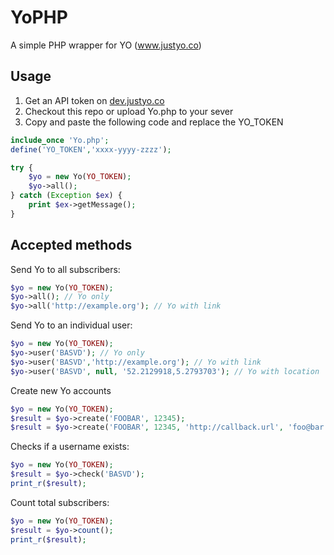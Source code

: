 YoPHP
===========

A simple PHP wrapper for YO (www.justyo.co)

## Usage

1. Get an API token on [dev.justyo.co](http://dev.justyo.co/)
2. Checkout this repo or upload Yo.php to your sever
3. Copy and paste the following code and replace the YO_TOKEN

```php
include_once 'Yo.php';
define('YO_TOKEN','xxxx-yyyy-zzzz');

try {
    $yo = new Yo(YO_TOKEN);
    $yo->all();    
} catch (Exception $ex) {
    print $ex->getMessage();
}
```

## Accepted methods

Send Yo to all subscribers:
```php
$yo = new Yo(YO_TOKEN);
$yo->all(); // Yo only
$yo->all('http://example.org'); // Yo with link
```

Send Yo to an individual user:
```php
$yo = new Yo(YO_TOKEN);
$yo->user('BASVD'); // Yo only
$yo->user('BASVD','http://example.org'); // Yo with link
$yo->user('BASVD', null, '52.2129918,5.2793703'); // Yo with location
```

Create new Yo accounts
```php
$yo = new Yo(YO_TOKEN);
$result = $yo->create('FOOBAR', 12345);
$result = $yo->create('FOOBAR', 12345, 'http://callback.url', 'foo@bar.org', 'description', true);
```

Checks if a username exists:
```php
$yo = new Yo(YO_TOKEN);
$result = $yo->check('BASVD');
print_r($result);
```

Count total subscribers:
```php
$yo = new Yo(YO_TOKEN);
$result = $yo->count();
print_r($result);
```
